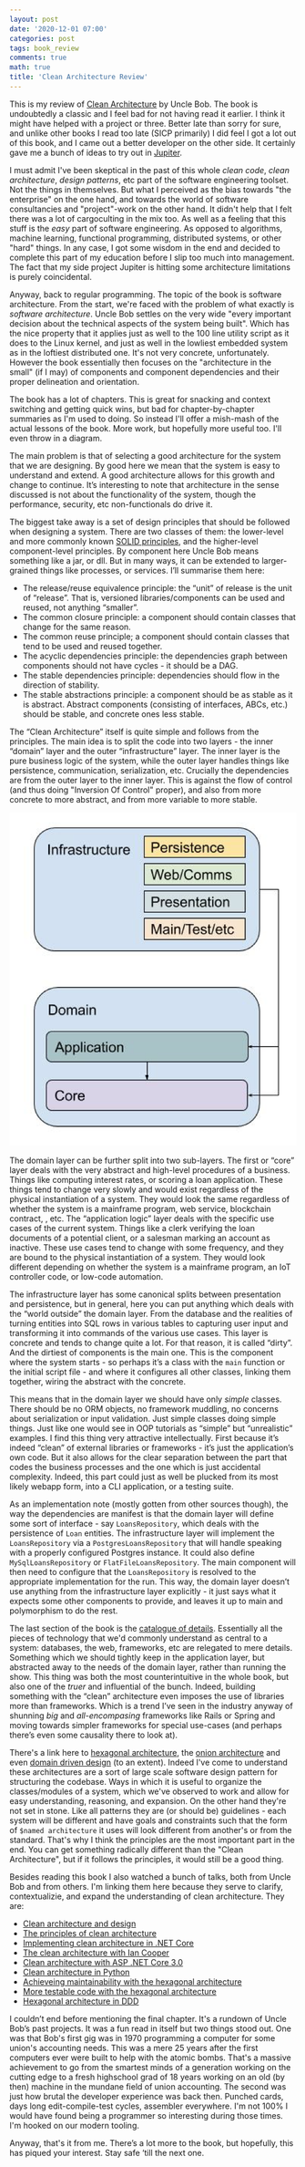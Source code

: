 ```yaml
---
layout: post
date: '2020-12-01 07:00'
categories: post
tags: book_review
comments: true
math: true
title: 'Clean Architecture Review'
---
```

This is my review of [Clean Architecture](https://www.amazon.com/Clean-Architecture-Craftsmans-Software-Structure/dp/0134494164) by Uncle Bob. The book is undoubtedly a classic and I feel bad for not having read it earlier. I think it might have helped with a project or three. Better late than sorry for sure, and unlike other books I read too late (SICP primarily) I did feel I got a lot out of this book, and I came out a better developer on the other side. It certainly gave me a bunch of ideas to try out in [Jupiter](https://jupiter-goals.readthedocs.io/).

I must admit I've been skeptical in the past of this whole _clean code_, _clean architecture_, _design patterns_, etc part of the software engineering toolset. Not the things in themselves. But what I perceived as the bias towards "the enterprise" on the one hand, and towards the world of software consultancies and "project"-work on the other hand. It didn't help that I felt there was a lot of cargoculting in the mix too. As well as a feeling that this stuff is the _easy_ part of software engineering. As opposed to algorithms, machine learning, functional programming,  distributed systems, or other "hard" things. In any case, I got some wisdom in the end and decided to complete this part of my education before I slip too much into management. The fact that my side project Jupiter is hitting some architecture limitations is purely coincidental.

Anyway, back to regular programming. The topic of the book is software architecture. From the start, we're faced with the problem of what exactly is _software architecture_. Uncle Bob settles on the very wide "every important decision about the technical aspects of the system being built". Which has the nice property that it applies just as well to the 100 line utility script as it does to the Linux kernel, and just as well in the lowliest embedded system as in the loftiest distributed one. It's not very concrete, unfortunately. However the book essentially then focuses on the "architecture in the small" (if I may) of components and component dependencies and their proper delineation and orientation.

The book has a lot of chapters. This is great for snacking and context switching and getting quick wins, but bad for chapter-by-chapter summaries as I'm used to doing. So instead I'll offer a mish-mash of the actual lessons of the book. More work, but hopefully more useful too. I'll even throw in a diagram.

The main problem is that of selecting a good architecture for the system that we are designing. By good here we mean that the system is easy to understand and extend. A good architecture allows for this growth and change to continue. It’s interesting to note that architecture in the sense discussed is not about the functionality of the system, though the performance, security, etc non-functionals do drive it.

The biggest take away is a set of design principles that should be followed when designing a system. There are two classes of them: the lower-level and more commonly known [SOLID principles](https://en.wikipedia.org/wiki/SOLID), and the higher-level component-level principles. By component here Uncle Bob means something like a jar, or dll. But in many ways, it can be extended to larger-grained things like processes, or services. I’ll summarise them here:

* The release/reuse equivalence principle: the “unit” of release is the unit of “release”. That is, versioned
 libraries/components can be used and reused, not anything “smaller”.
* The common closure principle: a component should contain classes that change for the same reason.
* The common reuse principle; a component should contain classes that tend to be used and reused together.
* The acyclic dependencies principle: the dependencies graph between components should not have cycles - it should be
 a DAG.
* The stable dependencies principle: dependencies should flow in the direction of stability.
* The stable abstractions principle: a component should be as stable as it is abstract. Abstract components
 (consisting of interfaces, ABCs, etc.) should be stable, and concrete ones less stable.

The “Clean Architecture” itself is quite simple and follows from the principles. The main idea is to split the code into two layers - the inner “domain” layer and the outer “infrastructure” layer. The inner layer is the pure business logic of the system, while the outer layer handles things like persistence, communication, serialization, etc. Crucially the dependencies are from the outer layer to the inner layer. This is against the flow of control (and thus doing "Inversion Of Control" proper), and also from more concrete to more abstract, and from more variable to more stable.

![Components Diagram](../assets/clean-architecture.png)

The domain layer can be further split into two sub-layers. The first or “core” layer deals with the very abstract and high-level procedures of a business. Things like computing interest rates, or scoring a loan application. These things tend to change very slowly and would exist regardless of the physical instantiation of a system. They would look the same regardless of whether the system is a mainframe program, web service, blockchain contract, , etc. The “application logic” layer deals with the specific use cases of the current system. Things like a clerk verifying the loan documents of a potential client, or a salesman marking an account as inactive. These use cases tend to change with some frequency, and they are bound to the physical instantiation of a system. They would look different depending on whether the system is a mainframe program, an IoT controller code, or low-code automation.

The infrastructure layer has some canonical splits between presentation and persistence, but in general, here you can put anything which deals with the “world outside” the domain layer. From the database and the realities of turning entities into SQL rows in various tables to capturing user input and transforming it into commands of the various use cases. This layer is concrete and tends to change quite a lot. For that reason, it is called “dirty”. And the dirtiest of components is the main one. This is the component where the system starts - so perhaps it’s a class with the `main` function or the initial script file - and where it configures all other classes, linking them together, wiring the abstract with the concrete.

This means that in the domain layer we should have only _simple_ classes. There should be no ORM objects, no framework muddling, no concerns about serialization or input validation. Just simple classes doing simple things. Just like one would see in OOP tutorials as “simple” but “unrealistic” examples. I find this thing very attractive intellectually. First because it’s indeed “clean” of external libraries or frameworks - it’s just the application’s own code. But it also allows for the clear separation between the part that codes the business processes and the one which is just accidental complexity. Indeed, this part could just as well be plucked from its most likely webapp form, into a CLI application, or a testing suite.

As an implementation note (mostly gotten from other sources though), the way the dependencies are manifest is that the domain layer will define some sort of interface - say `LoansRepository`, which deals with the persistence of `Loan` entities. The infrastructure layer will implement the `LoansRepository` via a `PostgresLoansRepository` that will handle speaking with a properly configured Postgres instance. It could also define `MySqlLoansRepository` or `FlatFileLoansRepository`. The main component will then need to configure that the `LoansRepository` is resolved to the appropriate implementation for the run. This way, the domain layer doesn’t use anything from the infrastructure layer explicitly - it just says what it expects some other components to provide, and leaves it up to main and polymorphism to do the rest.

The last section of the book is the [catalogue of details](https://en.wikipedia.org/wiki/Catalogue_of_Ships). Essentially all the pieces of technology that we'd commonly understand as central to a system: databases, the web, frameworks, etc are relegated to mere details. Something which we should tightly keep in the application layer, but abstracted away to the needs of the domain layer, rather than running the show. This thing was both the most counterintuitive in the whole book, but also one of the _truer_ and influential of the bunch. Indeed, building something with the “clean” architecture even imposes the use of libraries more than frameworks. Which is a trend I’ve seen in the industry anyway of shunning _big_ and _all-encompasing_ frameworks like Rails or Spring and moving towards simpler frameworks for special use-cases (and perhaps there’s even some causality there to look at).

There's a link here to [hexagonal architecture](https://en.wikipedia.org/wiki/Hexagonal_architecture_(software)), the [onion architecture](https://medium.com/@shivendraodean/software-architecture-the-onion-architecture-1b235bec1dec) and even [domain driven design](https://en.wikipedia.org/wiki/Domain-driven_design) (to an extent). Indeed I've come to understand these architectures are a sort of large scale software design pattern for structuring the codebase. Ways in which it is useful to organize the classes/modules of a system, which we've observed to work and allow for easy understanding, reasoning, and expansion. On the other hand they're not set in stone. Like all patterns they are (or should be) guidelines - each system will be different and have goals and constraints such that the form of `$named architecture` it uses will look different from another's or from the standard. That's why I think the principles are the most important part in the end. You can get something radically different than the "Clean Architecture", but if it follows the principles, it would still be a good thing.

Besides reading this book I also watched a bunch of talks, both from Uncle Bob and from others. I'm linking them here because they serve to clarify, contextualizie, and expand the understanding of clean architecture. They are:

* [Clean architecture and design](https://www.youtube.com/watch?v=2dKZ-dWaCiU)
* [The principles of clean architecture](https://www.youtube.com/watch?v=o_TH-Y78tt4)
* [Implementing clean architecture in .NET Core](https://www.youtube.com/watch?v=IAcxetnsiCQ)
* [The clean architecture with Ian Cooper](https://www.youtube.com/watch?v=SxJPQ5qXisw)
* [Clean architecture with ASP .NET Core 3.0](https://www.youtube.com/watch?v=dK4Yb6-LxAk)
* [Clean architecture in Python](https://www.youtube.com/watch?v=18IqltQ4XE4)
* [Achieveing maintainability with the hexagonal architecture](https://www.youtube.com/watch?v=vKbVrsMnhDc)
* [More testable code with the hexagonal architecture](https://www.youtube.com/watch?v=ujb_O6myknY)
* [Hexagonal architecture in DDD](https://www.youtube.com/watch?v=u6oTg5oRH24)

I couldn’t end before mentioning the final chapter. It's a rundown of Uncle Bob’s past projects. It was a fun read in itself but two things stood out. One was that Bob's first gig was in 1970 programming a computer for some union's accounting needs. This was a mere 25 years after the first computers ever were built to help with the atomic bombs. That's a massive achievement to go from the smartest minds of a generation working on the cutting edge to a fresh highschool grad of 18 years working on an old (by then) machine in the mundane field of union accounting. The second was just how brutal the developer experience was back then. Punched cards, days long edit-compile-test cycles, assembler everywhere. I'm not 100% I would have found being a programmer so interesting during those times. I'm hooked on our modern tooling.

Anyway, that's it from me. There’s a lot more to the book, but hopefully, this has piqued your interest. Stay safe ‘till the next one.
